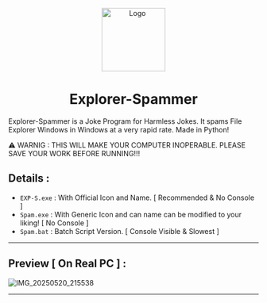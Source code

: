 <p align="center">
  <img src="https://github.com/Chill-Astro/Explorer-Spammer/blob/main/EXPS.ico" width="128px" height="128px" alt="Logo">
</p>
<h1 align="center">Explorer-Spammer</h1>

Explorer-Spammer is a Joke Program for Harmless Jokes. It spams File Explorer Windows in Windows at a very rapid rate. Made in Python!

⚠️ WARNIG  : THIS WILL MAKE YOUR COMPUTER INOPERABLE. PLEASE SAVE YOUR WORK BEFORE RUNNING!!!  

## Details :

- `EXP-S.exe` : With Official Icon and Name. [ Recommended  & No Console ]
- `Spam.exe` : With Generic Icon and can name can be modified to your liking! [ No Console ]
- `Spam.bat` : Batch Script Version. [ Console Visible & Slowest ]

---

## Preview [ On Real PC ] :

![IMG_20250520_215538](https://github.com/user-attachments/assets/e4a75f16-9fdf-4f64-b07b-ccd1a928bf44)

---
